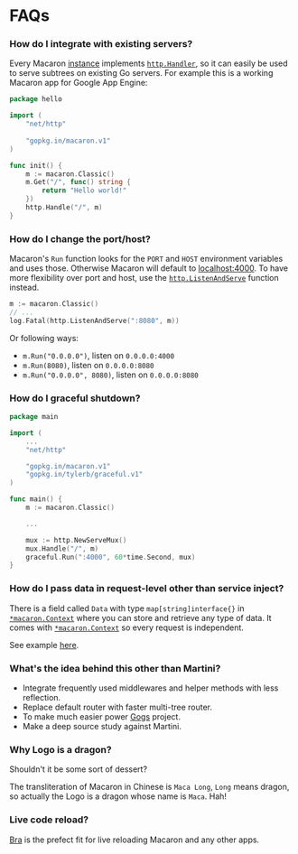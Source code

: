 # FAQs 

### How do I integrate with existing servers?

Every Macaron [instance](/docs/intro/core_concepts#instances) implements [`http.Handler`](https://gowalker.org/net/http#Handler), so it can easily be used to serve subtrees on existing Go servers. For example this is a working Macaron app for Google App Engine:

```go
package hello

import (
	"net/http"
	
	"gopkg.in/macaron.v1"
)

func init() {
	m := macaron.Classic()
	m.Get("/", func() string {
		return "Hello world!"
	})
	http.Handle("/", m)
}
```

### How do I change the port/host?

Macaron's `Run` function looks for the `PORT` and `HOST` environment variables and uses those. Otherwise Macaron will default to [localhost:4000](http://localhost:4000).
To have more flexibility over port and host, use the [`http.ListenAndServe`](https://gowalker.org/net/http#ListenAndServe) function instead.

```go
m := macaron.Classic()
// ...
log.Fatal(http.ListenAndServe(":8080", m))
```

Or following ways:

- `m.Run("0.0.0.0")`, listen on `0.0.0.0:4000`
- `m.Run(8080)`, listen on `0.0.0.0:8080`
- `m.Run("0.0.0.0", 8080)`, listen on `0.0.0.0:8080`

### How do I graceful shutdown?

```go
package main

import (
	...
	"net/http"

	"gopkg.in/macaron.v1"
    "gopkg.in/tylerb/graceful.v1"
)

func main() {
	m := macaron.Classic()

	...

	mux := http.NewServeMux()
    mux.Handle("/", m)
    graceful.Run(":4000", 60*time.Second, mux)
}
```

### How do I pass data in request-level other than service inject?

There is a field called `Data` with type `map[string]interface{}` in [`*macaron.Context`](https://gowalker.org/github.com/go-macaron/macaron#Context) where you can store and retrieve any type of data. It comes with [`*macaron.Context`](https://gowalker.org/github.com/go-macaron/macaron#Context) so every request is independent.

See example [here](../docs/middlewares/routing#advanced-routing).

### What's the idea behind this other than Martini?

- Integrate frequently used middlewares and helper methods with less reflection.
- Replace default router with faster multi-tree router.
- To make much easier power [Gogs](http://gogs.io) project.
- Make a deep source study against Martini.

### Why Logo is a dragon?

Shouldn't it be some sort of dessert?

The transliteration of Macaron in Chinese is `Maca Long`, `Long` means dragon, so actually the Logo is a dragon whose name is `Maca`. Hah!

### Live code reload?

[Bra](https://github.com/Unknwon/bra) is the prefect fit for live reloading Macaron and any other apps.
